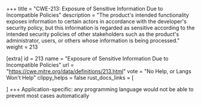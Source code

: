 +++
title = "CWE-213: Exposure of Sensitive Information Due to Incompatible Policies"
description	= "The product's intended functionality exposes information to certain actors in accordance with the developer's security policy, but this information is regarded as sensitive according to the intended security policies of other stakeholders such as the product's administrator, users, or others whose information is being processed."
weight = 213

[extra]
id = 213
name = "Exposure of Sensitive Information Due to Incompatible Policies"
url = "https://cwe.mitre.org/data/definitions/213.html"
vote = "No Help, or Langs Won't Help"
clippy_helps = false
rust_docs_links = [
	
]
+++
Application-specific: any programming language would not be able to prevent most cases automatically
